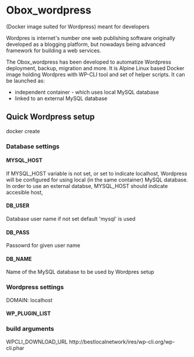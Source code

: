 # Obox_wordpress
(Docker image suited for Wordpress) meant for developers

Wordpres is internet's number one web publishing software originally developed as a blogging platform, but nowadays being advanced framework for building a web services.

The Obox_wordpress has been developed to automatize Wordpress deployment, backup, migration and more. 
It is Alpine Linux based Docker image holding Wordpres with WP-CLI tool and set of helper scripts. It can be launched as: 
* independent container - which uses local MySQL database
* linked to an external MySQL database

## Quick Wordpress setup

docker create 

### Database settings

#### MYSQL_HOST
If MYSQL_HOST variable is not set, or set to indicate localhost, Wordpress will be configured for using local (in the same container) MySQL database.
In order to use an external databse, MYSQL_HOST should indicate accesible host, 

#### DB_USER
Database user name if not set default 'mysql' is used

#### DB_PASS
Passowrd for given user name

#### DB_NAME
Name of the MySQL database to be used by Wordpres setup


### Wordpress settings
DOMAIN: localhost

#### WP_PLUGIN_LIST


### build arguments
WPCLI_DOWNLOAD_URL
http://bestlocalnetwork/ires/wp-cli.org/wp-cli.phar

